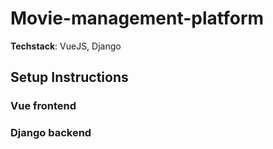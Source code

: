 # Movie-management-platform

**Techstack**: VueJS, Django

## Setup Instructions

### Vue frontend

### Django backend
